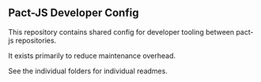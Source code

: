 Pact-JS Developer Config
------------------------

This repository contains shared config for developer tooling between pact-js repositories.

It exists primarily to reduce maintenance overhead.

See the individual folders for individual readmes.
